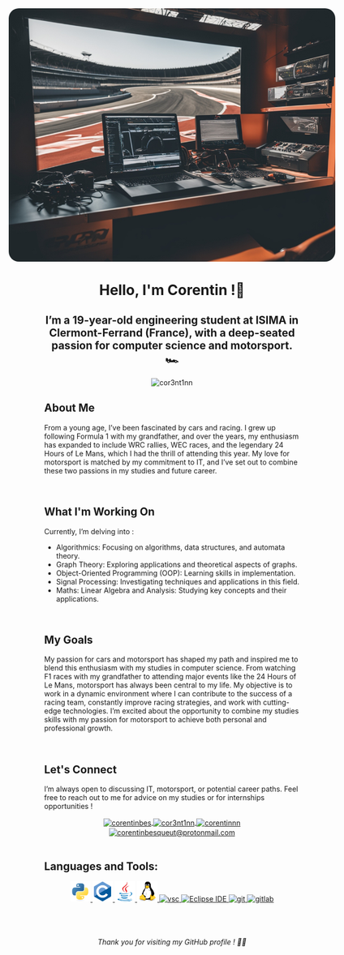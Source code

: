 <div style="display:flex; justify-content:center;">
  <img src="./banniere.jpg" alt="Banner" style="max-width:1000px; max-height:500px; width:auto; height:auto; border-radius:20px; object-fit:contain;">
</div>


<h1 align="center">Hello, I'm Corentin !👋</h1>
<h2 align="center">I’m a 19-year-old engineering student at ISIMA in Clermont-Ferrand (France), with a deep-seated passion for computer science and motorsport. 🏎️</h2>

<p align="center"> 
  <img src="https://komarev.com/ghpvc/?username=cor3nt1nn&label=Profile%20Views&color=001eff&style=flat" alt="cor3nt1nn" /> 
</p>

  <h2 align="left">About Me</h2>
    <p>
      From a young age, I’ve been fascinated by cars and racing. I grew up following Formula 1 with my grandfather, and over the years, my enthusiasm has expanded to include WRC rallies, WEC races, and the legendary 24 Hours       of Le Mans, which I had the thrill of attending this year. My love for motorsport is matched by my commitment to IT, and I’ve set out to combine these two passions in my studies and future career.
    </p>
<br>  
  <h2 align="left">What I'm Working On</h2>
    <p>
      Currently, I’m delving into :
     <ul>
      <li>
        Algorithmics: Focusing on algorithms, data structures, and automata theory.
      </li>
      <li>
        Graph Theory: Exploring applications and theoretical aspects of graphs.
      </li>
      <li>
        Object-Oriented Programming (OOP): Learning skills in implementation.
      </li>
      <li>
        Signal Processing: Investigating techniques and applications in this field.
      </li>
      <li>
        Maths: Linear Algebra and Analysis: Studying key concepts and their applications.
      </li>
     </ul>
    </p>
<br>
  <h2 align="left">My Goals</h2>
  <p>
        My passion for cars and motorsport has shaped my path and inspired me to blend this enthusiasm with my studies in computer science. From watching F1 races with my grandfather to attending major events like the 24 Hours of Le Mans, motorsport has always been central to my life. My objective is to work in a dynamic environment where I can contribute to the success of a racing team, constantly improve racing strategies, and work with cutting-edge technologies. I’m excited about the opportunity to combine my studies skills with my passion for motorsport to achieve both personal and professional growth.
  </p>
  
<br>
  <h2 align="left">Let's Connect</h2>
    <p>I’m always open to discussing IT, motorsport, or potential career paths. Feel free to reach out to me for advice on my studies or for internships opportunities !</p>
    <div align="center">
      <a href="https://linkedin.com/in/corentinbes" target="_blank">
        <img align="center" src="https://raw.githubusercontent.com/rahuldkjain/github-profile-readme-generator/master/src/images/icons/Social/linked-in-alt.svg" alt="corentinbes" height="30" width="40" />
      </a>
      <a href="https://instagram.com/cor3nt1nn" target="_blank">
        <img align="center" src="https://raw.githubusercontent.com/rahuldkjain/github-profile-readme-generator/master/src/images/icons/Social/instagram.svg" alt="cor3nt1nn" height="30" width="40" />
      </a>
      <a href="https://discordapp.com/users/474654075020115979" target="_blank">
        <img align="center" src="https://raw.githubusercontent.com/rahuldkjain/github-profile-readme-generator/master/src/images/icons/Social/discord.svg" alt="corentinnn" height="30" width="40" />
      </a>
      <a href="corentinbesqueut@protonmail.com" target="_blank">
        <img align="center" src="https://www.vectorlogo.zone/logos/gmail/gmail-icon.svg" alt="corentinbesqueut@protonmail.com" height="30" width="40" />
      </a>
    </div>
<br>
  <h2>Languages and Tools:</h2>
    <div align="center">
      <a href="https://www.python.org" target="_blank" rel="noreferrer"> 
        <img src="https://raw.githubusercontent.com/devicons/devicon/master/icons/python/python-original.svg" alt="python" width="40" height="40"/> 
      </a>
      <a href="https://www.cprogramming.com/" target="_blank" rel="noreferrer"> 
        <img src="https://raw.githubusercontent.com/devicons/devicon/master/icons/c/c-original.svg" alt="c" width="40" height="40"/> 
      </a> 
      <a href="https://www.java.com" target="_blank" rel="noreferrer"> 
        <img src="https://raw.githubusercontent.com/devicons/devicon/master/icons/java/java-original.svg" alt="java" width="40" height="40"/> 
      </a> 
      <a href="https://www.linux.org/" target="_blank" rel="noreferrer"> 
        <img src="https://raw.githubusercontent.com/devicons/devicon/master/icons/linux/linux-original.svg" alt="linux" width="40" height="40"/> 
      </a>
      <a href="https://code.visualstudio.com/" target="_blank" rel="noreferrer"> 
        <img src="https://commons.wikimedia.org/wiki/File:Visual_Studio_Code_1.35_icon.svg" alt="vsc" width="40" height="40"/> 
      </a>
      <a href="https://eclipseide.org/" target="_blank" rel="noreferrer"> 
        <img src="https://upload.wikimedia.org/wikipedia/commons/c/cf/Eclipse-SVG.svg" alt="Eclipse IDE" width="40" height="40"/> 
      </a>
      <a href="https://git-scm.com/" target="_blank" rel="noreferrer"> 
        <img src="https://www.vectorlogo.zone/logos/git-scm/git-scm-icon.svg" alt="git" width="40" height="40"/> 
      </a>
      <a href="https://gitlab.com/" target="_blank" rel="noreferrer"> 
        <img src="https://www.vectorlogo.zone/logos/gitlab/gitlab-icon.svg" alt="gitlab" width="40" height="40"/> 
      </a>
   </div>
<br>
<br>
<br>
<br>
<div align="center">
<i>Thank you for visiting my GitHub profile ! 🚗💨</i>
</div>
